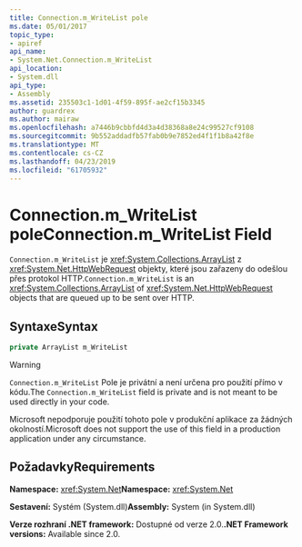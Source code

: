 ```yaml
---
title: Connection.m_WriteList pole
ms.date: 05/01/2017
topic_type:
- apiref
api_name:
- System.Net.Connection.m_WriteList
api_location:
- System.dll
api_type:
- Assembly
ms.assetid: 235503c1-1d01-4f59-895f-ae2cf15b3345
author: guardrex
ms.author: mairaw
ms.openlocfilehash: a7446b9cbbfd4d3a4d38368a8e24c99527cf9108
ms.sourcegitcommit: 9b552addadfb57fab0b9e7852ed4f1f1b8a42f8e
ms.translationtype: MT
ms.contentlocale: cs-CZ
ms.lasthandoff: 04/23/2019
ms.locfileid: "61705932"
---
```

# <a name="connectionmwritelist-field"></a><span data-ttu-id="67183-102">Connection.m\_WriteList pole</span><span class="sxs-lookup"><span data-stu-id="67183-102">Connection.m\_WriteList Field</span></span>

<span data-ttu-id="67183-103">`Connection.m_WriteList` je <xref:System.Collections.ArrayList> z <xref:System.Net.HttpWebRequest> objekty, které jsou zařazeny do odešlou přes protokol HTTP.</span><span class="sxs-lookup"><span data-stu-id="67183-103">`Connection.m_WriteList` is an <xref:System.Collections.ArrayList> of <xref:System.Net.HttpWebRequest> objects that are queued up to be sent over HTTP.</span></span>

## <a name="syntax"></a><span data-ttu-id="67183-104">Syntaxe</span><span class="sxs-lookup"><span data-stu-id="67183-104">Syntax</span></span>
  
```csharp  
private ArrayList m_WriteList
```

> [!WARNING]
> <span data-ttu-id="67183-105">`Connection.m_WriteList` Pole je privátní a není určena pro použití přímo v kódu.</span><span class="sxs-lookup"><span data-stu-id="67183-105">The `Connection.m_WriteList` field is private and is not meant to be used directly in your code.</span></span>
> 
> <span data-ttu-id="67183-106">Microsoft nepodporuje použití tohoto pole v produkční aplikace za žádných okolností.</span><span class="sxs-lookup"><span data-stu-id="67183-106">Microsoft does not support the use of this field in a production application under any circumstance.</span></span>

## <a name="requirements"></a><span data-ttu-id="67183-107">Požadavky</span><span class="sxs-lookup"><span data-stu-id="67183-107">Requirements</span></span>

<span data-ttu-id="67183-108">**Namespace:** <xref:System.Net></span><span class="sxs-lookup"><span data-stu-id="67183-108">**Namespace:** <xref:System.Net></span></span>

<span data-ttu-id="67183-109">**Sestavení:** Systém (System.dll)</span><span class="sxs-lookup"><span data-stu-id="67183-109">**Assembly:** System (in System.dll)</span></span>

<span data-ttu-id="67183-110">**Verze rozhraní .NET framework:** Dostupné od verze 2.0.</span><span class="sxs-lookup"><span data-stu-id="67183-110">**.NET Framework versions:** Available since 2.0.</span></span>
